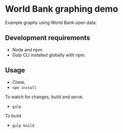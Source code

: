 # World Bank graphing demo

Example graphs using World Bank open data.

## Development requirements
* Node and npm.
* Gulp CLI installed globally with npm.

## Usage
* Clone.
* `npm install`

To watch for changes, build and serve.
* `gulp`

To build
* `gulp build`